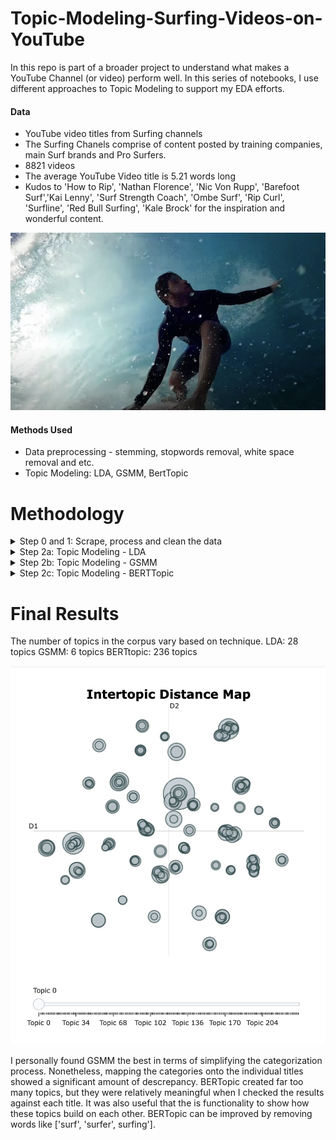 # Topic-Modeling-Surfing-Videos-on-YouTube
In this repo is part of a broader project to understand what makes a YouTube Channel (or video) perform well. In this series of notebooks, I use different approaches to Topic Modeling to support my EDA efforts. 

#### Data ####
* YouTube video titles from Surfing channels
* The Surfing Chanels comprise of content posted by training companies, main Surf brands and Pro Surfers.
* 8821 videos
* The average YouTube Video title is 5.21 words long
* Kudos to 'How to Rip', 'Nathan Florence', 'Nic Von Rupp', 'Barefoot Surf','Kai Lenny', 'Surf Strength Coach', 'Ombe Surf', 'Rip Curl', 'Surfline', 'Red Bull Surfing', 'Kale Brock' for the inspiration and wonderful content.

<img width="800" alt="Surfer" src="https://github.com/daphteh/Topic-Modeling-Surfing-Videos-on-YouTube/blob/dae5708a66e3962b59eeaf888e4d29043d8aa330/Report_Images/Nathan_Florence.jpeg">
</details>

#### Methods Used ####
* Data preprocessing - stemming, stopwords removal, white space removal and etc.
* Topic Modeling: LDA, GSMM, BertTopic

# Methodology

<details>
<summary> Step 0 and 1: Scrape, process and clean the data </summary>
      <br>
      <p>   Develop a baseline understanding of how each of these Chanels behave</p>
      <p>   Clean up features (esp those related to DateTime)</p>
</details>

<details>   
<summary> Step 2a: Topic Modeling - LDA</summary>  
  <br>
  <p>   Clean data, create bigrams and BOW</p>
  <p>   Identify the ideal number of clusters</p>
  <p>   Look at words associated with each cluster to discern what they mean</p>
<img width="1274" alt="Words clusters from LDA" src="https://github.com/daphteh/Topic-Modeling-Surfing-Videos-on-YouTube/blob/6b454af344c37da62d04f4d0c87826b34b7b2a0c/Report_Images/LDA_Topics_Words.jpg">
</details>


<details>
<summary> Step 2b: Topic Modeling - GSMM</summary>
  <br>
  <p>   Cleaning data </p>
  <p>   Refining my approach to Topic Modeling using techniques geared towards short text</p>
      <img width="1274" alt="Word clusters from GSMM" src="https://github.com/daphteh/Topic-Modeling-Surfing-Videos-on-YouTube/blob/6b454af344c37da62d04f4d0c87826b34b7b2a0c/Report_Images/GSMM_Topics_Words.jpg">
</details>

<details>
<summary> Step 2c: Topic Modeling - BERTTopic</summary>  
 <br>
 <p>   No cleaning necessary</p>
 <p>   Applied BERTTopic</p>
</details>

# Final Results
The number of topics in the corpus vary based on technique.
LDA: 28 topics
GSMM: 6 topics
BERTtopic: 236 topics

<img width="1274" alt="Topic Map from BERTopic" src="https://github.com/daphteh/Topic-Modeling-Surfing-Videos-on-YouTube/blob/e0e676c160b19d3a8bece38ec2c843f50317ef3e/Report_Images/BERTTopic_Map.jpeg">


I personally found GSMM the best in terms of simplifying the categorization process. Nonetheless, mapping the categories onto the individual titles showed a significant amount of descrepancy. BERTopic created far too many topics, but they were relatively meaningful when I checked the results against each title. It was also useful that the is functionality to show how these topics build on each other. BERTopic can be improved by removing words like ['surf', 'surfer', surfing'].

